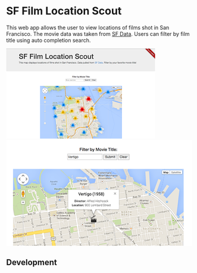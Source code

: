 SF Film Location Scout
======================

This web app allows the user to view locations of films shot in San Francisco. The movie data was taken from [SF Data](https://data.sfgov.org/Arts-Culture-and-Recreation-/Film-Locations-in-San-Francisco/yitu-d5am). Users can filter by film title using auto completion search. 



![homepage](static/pics/home.png)
![homepage1](static/pics/home1.png)



Development
-----------

